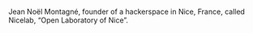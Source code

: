 Jean Noël Montagné, founder of a hackerspace
in Nice, France, called Nicelab, “Open Laboratory of Nice”.
